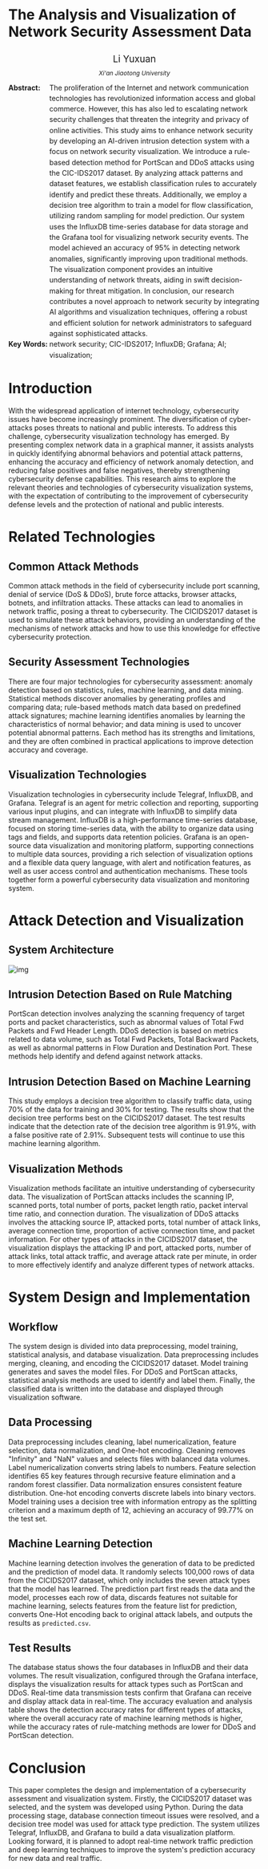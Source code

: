# The Analysis and Visualization of Network Security Assessment Data

<center><div style='height:2mm;'></div><div style="font-size:14pt;">Li Yuxuan</div></center>
<center><span style="font-size:9pt;line-height:9mm"><i>Xi'an Jiaotong University</i></span>
</center>
<div>
<div style="width:82px;float:left;line-height:16pt"><b>Abstract: </b></div> 
<div style="overflow:hidden;line-height:16pt">The proliferation of the Internet and network communication technologies has revolutionized information access and global commerce. However, this has also led to escalating network security challenges that threaten the integrity and privacy of online activities. This study aims to enhance network security by developing an AI-driven intrusion detection system with a focus on network security visualization.
We introduce a rule-based detection method for PortScan and DDoS attacks using the CIC-IDS2017 dataset. By analyzing attack patterns and dataset features, we establish classification rules to accurately identify and predict these threats. Additionally, we employ a decision tree algorithm to train a model for flow classification, utilizing random sampling for model prediction.
Our system uses the InfluxDB time-series database for data storage and the Grafana tool for visualizing network security events. The model achieved an accuracy of 95% in detecting network anomalies, significantly improving upon traditional methods. The visualization component provides an intuitive understanding of network threats, aiding in swift decision-making for threat mitigation.
In conclusion, our research contributes a novel approach to network security by integrating AI algorithms and visualization techniques, offering a robust and efficient solution for network administrators to safeguard against sophisticated attacks.</div>
</div>
<div>
<div style="width:82px;float:left;line-height:16pt"><b>Key Words: </b></div> 
<div style="overflow:hidden;line-height:16pt">network security; CIC-IDS2017; InfluxDB; Grafana; AI; visualization;</div>
</div>




# Introduction

With the widespread application of internet technology, cybersecurity issues have become increasingly prominent. The diversification of cyber-attacks poses threats to national and public interests. To address this challenge, cybersecurity visualization technology has emerged. By presenting complex network data in a graphical manner, it assists analysts in quickly identifying abnormal behaviors and potential attack patterns, enhancing the accuracy and efficiency of network anomaly detection, and reducing false positives and false negatives, thereby strengthening cybersecurity defense capabilities. This research aims to explore the relevant theories and technologies of cybersecurity visualization systems, with the expectation of contributing to the improvement of cybersecurity defense levels and the protection of national and public interests.

# Related Technologies

## Common Attack Methods

Common attack methods in the field of cybersecurity include port scanning, denial of service (DoS & DDoS), brute force attacks, browser attacks, botnets, and infiltration attacks. These attacks can lead to anomalies in network traffic, posing a threat to cybersecurity. The CICIDS2017 dataset is used to simulate these attack behaviors, providing an understanding of the mechanisms of network attacks and how to use this knowledge for effective cybersecurity protection.

## Security Assessment Technologies

There are four major technologies for cybersecurity assessment: anomaly detection based on statistics, rules, machine learning, and data mining. Statistical methods discover anomalies by generating profiles and comparing data; rule-based methods match data based on predefined attack signatures; machine learning identifies anomalies by learning the characteristics of normal behavior; and data mining is used to uncover potential abnormal patterns. Each method has its strengths and limitations, and they are often combined in practical applications to improve detection accuracy and coverage.

## Visualization Technologies

Visualization technologies in cybersecurity include Telegraf, InfluxDB, and Grafana. Telegraf is an agent for metric collection and reporting, supporting various input plugins, and can integrate with InfluxDB to simplify data stream management. InfluxDB is a high-performance time-series database, focused on storing time-series data, with the ability to organize data using tags and fields, and supports data retention policies. Grafana is an open-source data visualization and monitoring platform, supporting connections to multiple data sources, providing a rich selection of visualization options and a flexible data query language, with alert and notification features, as well as user access control and authentication mechanisms. These tools together form a powerful cybersecurity data visualization and monitoring system.

# Attack Detection and Visualization

## System Architecture

![img](http://www.kdocs.cn/api/v3/office/copy/eCtEZlRLSGR3UUFIeEtvb3BRWUpHYkdoVXd6UElKYnN3ZzAzU2RKVDl1Zmh5encwM28xWHFsTnorZE9YMC83TjI2OG9OSGNyVDlkdjRJcm9uSENyOXh4UlNIZnE2ZmxqUm1zNm9GR2d4c2Z5eXJMRGpiNDJIWDU5UEwzS1JycHFoc2ZZeWc3LytVYzdzNytyaVlHUmNJYVpkS0duWmhNa0ZVRit1VThTOVhMb1Y1dU0xQ0I4c0pWdGpvZTZoMGNUZDM1RDllSWNGaXgrWXIwVWo3VU9Vb2JxWW1Ob0p5Y3NVcTZ6bjRRY2c4NjZxSFc2eW9IRW9SRXdHQ0pHaXA0UFZDZWRyNDVDYmVvPQ==/attach/object/2IS2RRAXABAC4?)

## Intrusion Detection Based on Rule Matching

PortScan detection involves analyzing the scanning frequency of target ports and packet characteristics, such as abnormal values of Total Fwd Packets and Fwd Header Length. DDoS detection is based on metrics related to data volume, such as Total Fwd Packets, Total Backward Packets, as well as abnormal patterns in Flow Duration and Destination Port. These methods help identify and defend against network attacks.

## Intrusion Detection Based on Machine Learning

This study employs a decision tree algorithm to classify traffic data, using 70% of the data for training and 30% for testing. The results show that the decision tree performs best on the CICIDS2017 dataset. The test results indicate that the detection rate of the decision tree algorithm is 91.9%, with a false positive rate of 2.91%. Subsequent tests will continue to use this machine learning algorithm.

## Visualization Methods

Visualization methods facilitate an intuitive understanding of cybersecurity data. The visualization of PortScan attacks includes the scanning IP, scanned ports, total number of ports, packet length ratio, packet interval time ratio, and connection duration. The visualization of DDoS attacks involves the attacking source IP, attacked ports, total number of attack links, average connection time, proportion of active connection time, and packet information. For other types of attacks in the CICIDS2017 dataset, the visualization displays the attacking IP and port, attacked ports, number of attack links, total attack traffic, and average attack rate per minute, in order to more effectively identify and analyze different types of network attacks.

# System Design and Implementation

## Workflow

The system design is divided into data preprocessing, model training, statistical analysis, and database visualization. Data preprocessing includes merging, cleaning, and encoding the CICIDS2017 dataset. Model training generates and saves the model files. For DDoS and PortScan attacks, statistical analysis methods are used to identify and label them. Finally, the classified data is written into the database and displayed through visualization software.

## Data Processing

Data preprocessing includes cleaning, label numericalization, feature selection, data normalization, and One-hot encoding. Cleaning removes "Infinity" and "NaN" values and selects files with balanced data volumes. Label numericalization converts string labels to numbers. Feature selection identifies 65 key features through recursive feature elimination and a random forest classifier. Data normalization ensures consistent feature distribution. One-hot encoding converts discrete labels into binary vectors. Model training uses a decision tree with information entropy as the splitting criterion and a maximum depth of 12, achieving an accuracy of 99.77% on the test set.

## Machine Learning Detection

Machine learning detection involves the generation of data to be predicted and the prediction of model data. It randomly selects 100,000 rows of data from the CICIDS2017 dataset, which only includes the seven attack types that the model has learned. The prediction part first reads the data and the model, processes each row of data, discards features not suitable for machine learning, selects features from the feature list for prediction, converts One-Hot encoding back to original attack labels, and outputs the results as `predicted.csv`.

## Test Results

The database status shows the four databases in InfluxDB and their data volumes. The result visualization, configured through the Grafana interface, displays the visualization results for attack types such as PortScan and DDoS. Real-time data transmission tests confirm that Grafana can receive and display attack data in real-time. The accuracy evaluation and analysis table shows the detection accuracy rates for different types of attacks, where the overall accuracy rate of machine learning methods is higher, while the accuracy rates of rule-matching methods are lower for DDoS and PortScan detection.

# Conclusion

This paper completes the design and implementation of a cybersecurity assessment and visualization system. Firstly, the CICIDS2017 dataset was selected, and the system was developed using Python. During the data processing stage, database connection timeout issues were resolved, and a decision tree model was used for attack type prediction. The system utilizes Telegraf, InfluxDB, and Grafana to build a data visualization platform. Looking forward, it is planned to adopt real-time network traffic prediction and deep learning techniques to improve the system's prediction accuracy for new data and real traffic.
